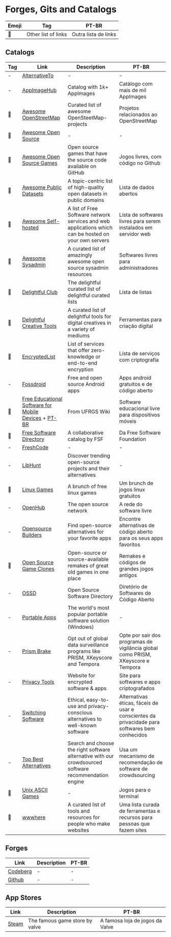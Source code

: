 # Forges, Gits and Catalogs

| Emoji | Tag                 | PT-BR                |
| ----- | ------------------- | -------------------- |
| 📑    | Other list of links | Outra lista de links |

## Catalogs

| Tag | Link                                                                                                                                                                                                                                                                                      | Description                                                                    | PT-BR                                                                                          |
| --- | ----------------------------------------------------------------------------------------------------------------------------------------------------------------------------------------------------------------------------------------------------------------------------------------- | ------------------------------------------------------------------------------ | ---------------------------------------------------------------------------------------------- |
| -   | [AlternativeTo](https://alternativeto.net/)                                                                                                                                                                                                                                               | -                                                                              | -                                                                                              |
| -   | [AppImageHub](https://www.appimagehub.com)                                                                                                                                                                                                                                                | Catalog with 1k+ AppImages                                                     | Catálogo com mais de mil AppImages                                                             |
| 📑 | [Awesome OpenStreetMap](https://github.com/osmlab/awesome-openstreetmap) | Curated list of awesome OpenSteetMap-projects | Projetos relacionados ao OpenStreetMap |
| 📑  | [Awesome Open Source](https://awesomeopensource.com/)                                                                                                                                                                                                                                     | -                                                                              | -                                                                                              |
| 📑 | [Awesome Open Source Games](https://github.com/michelpereira/awesome-open-source-games) | Open source games that have the source code available on GitHub | Jogos livres, com código no Github |
| 📑 | [Awesome Public Datasets](https://codeberg.org/bozicb/awesome-public-datasets) | A topic-centric list of high-quality open datasets in public domains | Lista de dados abertos |
| 📑 | [Awesome Self-hosted](https://github.com/awesome-selfhosted/awesome-selfhosted) | A list of Free Software network services and web applications which can be hosted on your own servers | Lista de softwares livres para serem instalados em servidor web |
| 📑 | [Awesome Sysadmin](https://github.com/awesome-foss/awesome-sysadmin) | A curated list of amazingly awesome open source sysadmin resources | Softwares livres para administradores |
| 📑 | [Delightful Club](https://delightful.club/) | The delightful curated list of delightful curated lists | Lista de listas |
| 📑 | [Delightful Creative Tools](https://codeberg.org/ADHDefy/delightful-creative-tools) | A curated list of delightful tools for digital creatives in a variety of mediums | Ferramentas para criação digital |
| 📑 | [EncryptedList](https://encryptedlist.xyz/) | List of services that offer zero-knowledge or end-to-end encryption | Lista de serviços com criptografia |
| -   | [Fossdroid](https://fossdroid.com)                                                                                                                                                                                                                                                        | Free and open source Android apps                                              | Apps android gratuitos e de código aberto                                                      |
| 📑  | [Free Educational Software for Mobile Devices](https://www.ufrgs.br/soft-livre-edu/wiki/Free_Educational_Software_for_Mobile_Devices_-_Dynamic_Table) + [PT-BR](https://www.ufrgs.br/soft-livre-edu/wiki/Software_Educacional_Livre_para_Dispositivos_M%C3%B3veis_-_Tabela_Din%C3%A2mica) | From UFRGS Wiki                                                                | Software educacional livre para dispositivos móveis                                            |
| 📑 | [Free Software Directory](https://directory.fsf.org/wiki/Main_Page) | A collaborative catalog by FSF | Da Free Software Foundation |
| -   | [FreshCode](https://freshcode.club/)                                                                                                                                                                                                                                                      | -                                                                              | -                                                                                              |
| - | [LibHunt](https://www.libhunt.com/) | Discover trending open-source projects and their alternatives | -|
| 📑  | [Linux Games](https://github.com/Ashpex/Linux_Games)                                                                                                                                                                                                                                      | A brunch of free linux games                                                   | Um brunch de jogos linux gratuitos                                                             |
| -   | [OpenHub](https://www.openhub.net/)                                                                                                                                                                                                                                                       | The open source network                                                        | A rede do software livre                                                                       |
| - | [Opensource Builders](https://opensource.builders/) | Find open-source alternatives for your favorite apps | Encontre alternativas de código aberto para os seus apps favoritos |
| 📑  | [Open Source Game Clones](https://osgameclones.com/) | Open-source or source-available remakes of great old games in one place | Remakes e códigos de grandes jogos antigos |
| -   | [OSSD](https://opensourcesoftwaredirectory.com/)                                                                                                                                                                                                                                          | Open Source Software Directory                                                 | Diretório de Softwares de Código Aberto                                                        |
| - | [Portable Apps](https://portableapps.com/) | The world's most popular portable software solution (Windows) | - |
| -   | [Prism Brake](https://prism-break.org/en/)                                                                                                                                                                                                                                                | Opt out of global data surveillance programs like PRISM, XKeyscore and Tempora | Opte por sair dos programas de vigilância global como PRISM, XKeyscore e Tempora               |
| -   | [Privacy Tools](https://www.privacytools.io/)                                                                                                                                                                                                                                             | Website for encrypted software & apps                                          | Site para softwares e apps criptografados                                                      |
| -   | [Switching Software](https://switching.software/)                                                                                                                                                                                                                                         | Ethical, easy-to-use and privacy-conscious alternatives to well-known software | Alternativas éticas, fáceis de usar e conscientes da privacidade para softwares bem conhecidos |
| - | [Top Best Alternatives](https://www.topbestalternatives.com/) | Search and choose the right software alternative with our crowdsourced software recommendation engine | Usa um mecanismo de recomendação de software de crowdsourcing |
| 📑 | [Unix ASCII Games](https://github.com/ligurio/awesome-ttygames) | - | Jogos para o terminal |
| 📑 | [wwwhere](https://wwwhere.io/) | A curated list of tools and resources for people who make websites | Uma lista curada de ferramentas e recursos para pessoas que fazem sites |

## Forges

| Link                              | Description | PT-BR |
| --------------------------------- | ----------- | ----- |
| [Codeberg](https://codeberg.org/) | -           | -     |
| [Github](https://github.com/)     | -           | -     |

## App Stores

| Link                                    | Description                    | PT-BR                           |
| --------------------------------------- | ------------------------------ | ------------------------------- |
| [Steam](https://store.steampowered.com) | The famous game store by valve | A famosa loja de jogos da Valve |
